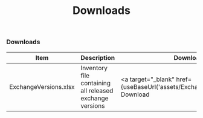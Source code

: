 ﻿---
title: Downloads
description: Downloads
hide_table_of_contents: true
---

### Downloads

| Item | Description | Download |
| ---- | ----------- | -------- |
| ExchangeVersions.xlsx | Inventory file containing all released exchange versions | <a target="_blank" href={useBaseUrl('assets/ExchangeVersions.xlsx')}> Download </a>
